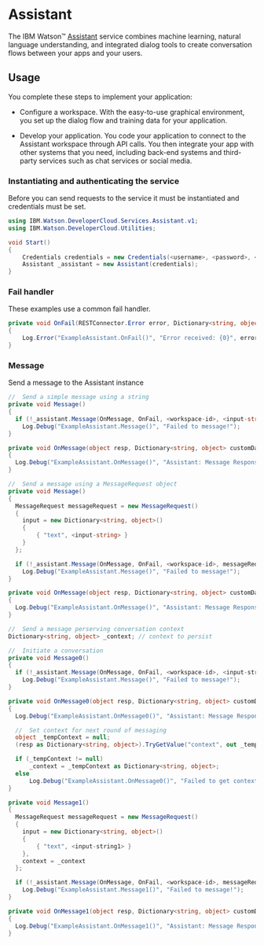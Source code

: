 # Assistant

The IBM Watson™ [Assistant][assistant] service combines machine learning, natural language understanding, and integrated dialog tools to create conversation flows between your apps and your users.

## Usage
You complete these steps to implement your application:

* Configure a workspace. With the easy-to-use graphical environment, you set up the dialog flow and training data for your application.

* Develop your application. You code your application to connect to the Assistant workspace through API calls. You then integrate your app with other systems that you need, including back-end systems and third-party services such as chat services or social media.

### Instantiating and authenticating the service
Before you can send requests to the service it must be instantiated and credentials must be set.
```cs
using IBM.Watson.DeveloperCloud.Services.Assistant.v1;
using IBM.Watson.DeveloperCloud.Utilities;

void Start()
{
    Credentials credentials = new Credentials(<username>, <password>, <url>);
    Assistant _assistant = new Assistant(credentials);
}
```

### Fail handler
These examples use a common fail handler.
```cs
private void OnFail(RESTConnector.Error error, Dictionary<string, object> customData)
{
    Log.Error("ExampleAssistant.OnFail()", "Error received: {0}", error.ToString());
}
```

### Message
Send a message to the Assistant instance
```cs
//  Send a simple message using a string
private void Message()
{
  if (!_assistant.Message(OnMessage, OnFail, <workspace-id>, <input-string>))
    Log.Debug("ExampleAssistant.Message()", "Failed to message!");
}

private void OnMessage(object resp, Dictionary<string, object> customData)
{
  Log.Debug("ExampleAssistant.OnMessage()", "Assistant: Message Response: {0}", customData["json"].ToString());
}
```
```cs
//  Send a message using a MessageRequest object
private void Message()
{
  MessageRequest messageRequest = new MessageRequest()
  {
    input = new Dictionary<string, object>()
    {
        { "text", <input-string> }
    }
  };

  if (!_assistant.Message(OnMessage, OnFail, <workspace-id>, messageRequest))
    Log.Debug("ExampleAssistant.Message()", "Failed to message!");
}

private void OnMessage(object resp, Dictionary<string, object> customData)
{
  Log.Debug("ExampleAssistant.OnMessage()", "Assistant: Message Response: {0}", customData["json"].ToString());
}
```
```cs
//  Send a message perserving conversation context
Dictionary<string, object> _context; // context to persist

//  Initiate a conversation
private void Message0()
{
  if (!_assistant.Message(OnMessage, OnFail, <workspace-id>, <input-string0>))
    Log.Debug("ExampleAssistant.Message()", "Failed to message!");
}

private void OnMessage0(object resp, Dictionary<string, object> customData)
{
  Log.Debug("ExampleAssistant.OnMessage0()", "Assistant: Message Response: {0}", customData["json"].ToString());

  //  Set context for next round of messaging
  object _tempContext = null;
  (resp as Dictionary<string, object>).TryGetValue("context", out _tempContext);

  if (_tempContext != null)
      _context = _tempContext as Dictionary<string, object>;
  else
      Log.Debug("ExampleAssistant.OnMessage0()", "Failed to get context");
}

private void Message1()
{
  MessageRequest messageRequest = new MessageRequest()
  {
    input = new Dictionary<string, object>()
    {
        { "text", <input-string1> }
    },
    context = _context
  };

  if (!_assistant.Message(OnMessage, OnFail, <workspace-id>, messageRequest))
    Log.Debug("ExampleAssistant.Message1()", "Failed to message!");
}

private void OnMessage1(object resp, Dictionary<string, object> customData)
{
  Log.Debug("ExampleAssistant.OnMessage1()", "Assistant: Message Response: {0}", customData["json"].ToString());
}
```

[assistant]: https://console.bluemix.net/docs/services/assistant/index.html

